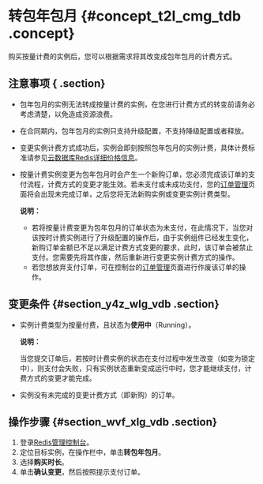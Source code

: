 # 转包年包月 {#concept_t2l_cmg_tdb .concept}

购买按量计费的实例后，您可以根据需求将其改变成包年包月的计费方式。

## 注意事项 { .section}

-   包年包月的实例无法转成按量计费的实例，在您进行计费方式的转变前请务必考虑清楚，以免造成资源浪费。
-   在合同期内，包年包月的实例只支持升级配置，不支持降级配置或者释放。
-   变更实例计费方式成功后，实例会即刻按照包年包月的实例计费，具体计费标准请参见[云数据库Redis详细价格信息](https://www.aliyun.com/price/product?#/kvstore/detail)。
-   按量计费实例变更为包年包月时会产生一个新购订单，您必须完成该订单的支付流程，计费方式的变更才能生效。若未支付或未成功支付，您的[订单管理](https://expense.console.aliyun.com/?/order/list/)页面将会出现未完成订单，之后您将无法新购实例或变更实例计费类型。

    **说明：** 

    -   若将按量计费变更为包年包月的订单状态为未支付，在此情况下，当您对该按时计费实例进行了升级配置的操作后，由于实例组件已经发生变化，新购订单金额已不足以满足计费方式变更的要求，此时，该订单会被禁止支付。您需要先将其作废，然后重新进行变更实例计费方式的操作。
    -   若您想放弃支付订单，可在控制台的[订单管理](https://expense.console.aliyun.com/?/order/list/)页面进行作废该订单的操作。

## 变更条件 {#section_y4z_wlg_vdb .section}

-   实例计费类型为按量付费，且状态为**使用中**（Running）。

    **说明：** 

    当您提交订单后，若按时计费实例的状态在支付过程中发生改变（如变为锁定中），则支付会失败，只有实例状态重新变成运行中时，您才能继续支付，计费方式的变更才能完成。

-   实例没有未完成的变更计费方式（即新购）的订单。

## 操作步骤 {#section_wvf_xlg_vdb .section}

1.  登录[Redis管理控制台](https://kvstore.console.aliyun.com/?#/home/cn-hangzhou)。
2.  定位目标实例，在操作栏中，单击**转包年包月**。
3.  选择**购买时长**。
4.  单击**确认变更**，然后按照提示支付订单。

